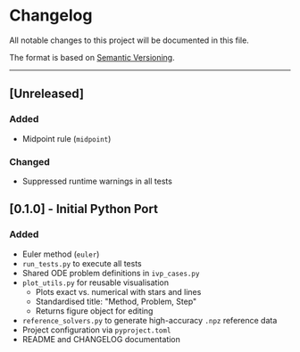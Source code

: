 # Changelog

All notable changes to this project will be documented in this file.

The format is based on [Semantic Versioning](https://semver.org/).

---

## [Unreleased]

### Added

- Midpoint rule (`midpoint`)

### Changed

- Suppressed runtime warnings in all tests

## [0.1.0] - Initial Python Port

### Added
- Euler method (`euler`)
- `run_tests.py` to execute all tests
- Shared ODE problem definitions in `ivp_cases.py`
- `plot_utils.py` for reusable visualisation
  - Plots exact vs. numerical with stars and lines
  - Standardised title: "Method, Problem, Step"
  - Returns figure object for editing
- `reference_solvers.py` to generate high-accuracy `.npz` reference data
- Project configuration via `pyproject.toml`
- README and CHANGELOG documentation

